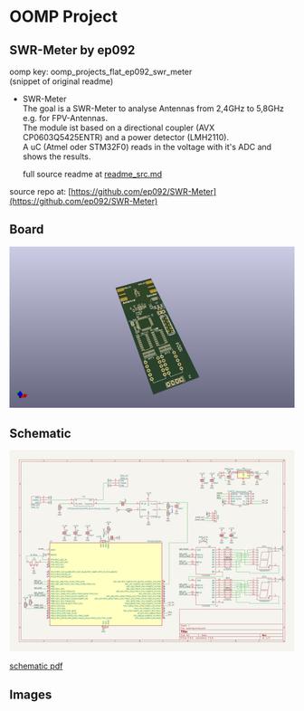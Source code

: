 # OOMP Project  
## SWR-Meter  by ep092  
  
oomp key: oomp_projects_flat_ep092_swr_meter  
(snippet of original readme)  
  
- SWR-Meter  
The goal is a SWR-Meter to analyse Antennas from 2,4GHz to 5,8GHz e.g. for FPV-Antennas.  
The module ist based on a directional coupler (AVX CP0603Q5425ENTR) and a power detector (LMH2110).   
A uC (Atmel oder STM32F0) reads in the voltage with it's ADC and shows the results.  
  
  
  full source readme at [readme_src.md](readme_src.md)  
  
source repo at: [https://github.com/ep092/SWR-Meter](https://github.com/ep092/SWR-Meter)  
## Board  
  
[![working_3d.png](working_3d_600.png)](working_3d.png)  
## Schematic  
  
[![working_schematic.png](working_schematic_600.png)](working_schematic.png)  
  
[schematic pdf](working_schematic.pdf)  
## Images  
